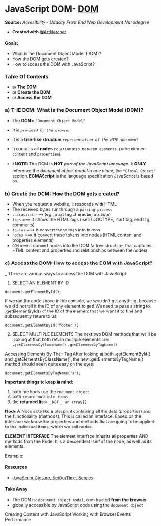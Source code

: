 # JavaScript DOM- [DOM](#2.19-DOM)
__Source:__ _Accesibility - Udacity Front End Web Development Nanodegree_
- __Created with__ [@ArtNerdnet](https://github.com/artnerdnet)

#### Goals:
- What is the Document Object Model (DOM)?
- How the DOM gets created? 
- How to access the DOM with JavaScript?

### Table Of Contents
- a) __The DOM__ 
- b) __Create the DOM__ 
- c) __Access the DOM__ 

### a) THE DOM: What is the Document Object Model (DOM)?
- The __DOM__= `"Document Object Model"` 
- It is _`provided by the browser`_
- It is a __tree-like structure__ _`representation of the HTML document`_. 
- It contains all __nodes__ `relationship between elements`,  (=the element `content` and `properties`).

- :exclamation: __NOTE:__  The DOM is __NOT__ _part of the JavaScript language_. It __ONLY__ reference the _document object model in one place_, the `"Global Object"` section. __ECMAScript__ is the language specification JavaScript is based on. 

### b) Create the DOM: How the DOM gets created? 
- When you request a website, it responds with HTML: 
- The received bytes run through a `parsing process` 
- `characters` ===> (eg., start tag character, atribute) 
- `tags` ===> it shows the HTML tags used (DOCTYPE, start tag, end tag, comments) 
- `tokens` ===> it convert these tags into tokens 
- `nodes` ===> it convert these tokens into nodes (HTML content and properties elements)
- `DOM` ===> it convert nodes into the DOM (a tree structure, that captures HTML content and properties and relationships between the nodes)

### c) Access the DOM: How to access the DOM with JavaScript?
_ There are various ways to access the DOM with JavaScript:

1) SELECT AN ELEMENT BY ID
```
document.getElementById();
```
If we ran the code above in the console, we wouldn't get anything, because we did not tell it the ID of any element to get! We need to pass a string to .getElementById() of the ID of the element that we want it to find and subsequently return to us:
``` 
document.getElementById('footer');
```

2) SELECT MULTIPLE ELEMENTS 
The next two DOM methods that we'll be looking at that both return multiple elements are:
`.getElementsByClassName()`
`.getElementsByTagName()`

Accessing Elements By Their Tag
After looking at both .getElementById() and .getElementsByClassName(), the new .getElementsByTagName() method should seem quite easy on the eyes:

```
document.getElementsByTagName('p');
```
__Important things to keep in mind:__
1) both methods use the `document object`
2) both `return multiple items`
3) the __returned list__=`__NOT__ an array[]`

__Node__
A Node acts like a blueprint containing all the data (properties) and the functionality (methods). This is called an interface. Based on the interface we know the properties and methods that are going to be applied to the individual items, which we call nodes.

__ELEMENT INTERFACE__
The element interface inherits all properties AND methods from the Node. It is a descendent iself of the node, as well as its elements.

Example:

#### Resources
- [JavaScript Closure, SetOutTime, Scopes](https://medium.com/coderbyte/a-tricky-javascript-interview-question-asked-by-google-and-amazon-48d212890703)

#### Take Away
- The DOM is: `document object modal`, constructed __from the browser__ 
- globally accessible by JavaScript code using the `document object`

Creating Content with JavaScript
Working with Browser Events
Performance


